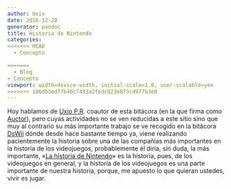 ```yaml
---
author: Uxío
date: 2016-12-28
generator: pandoc
title: Historia de Nintendo
categories:
<<<<<<< HEAD
  - Concepto

=======
  - Blog
- Concepto
viewport: width=device-width, initial-scale=1.0, user-scalable=yes
>>>>>>> 186db3ed77b40c7493a2fedc023e873cd977b3e0
---
```




Hoy hablamos de [Uxio P.R](http://entelequia.bligoo.com/tag/uxio).
coautor de esta bitácora (en la que firma como
[Auctor](http://www.bligoo.com/user/show/79903)), pero cuyas actividades
no se ven reducidas a este sitio sino que muy al contrario su más
importante trabajo se ve recogido en la bitácora
[DsWii](http://www.dswii.es/) dónde desde hace bastante tiempo ya, viene
realizando pacientemente la historia sobre una de las compañías más
importantes en la historia de los videojuegos, probablemente él diría,
sin duda, la más importante, «[La historia de
Nintendo](http://www.dswii.es/category/nintihistori/)» es la historia,
pues, de los videojuegos en general, y la historia de los videojuegos es
una parte importante de nuestra historia, porque, me apuesto lo que
quieran ustedes, vivir es jugar.

